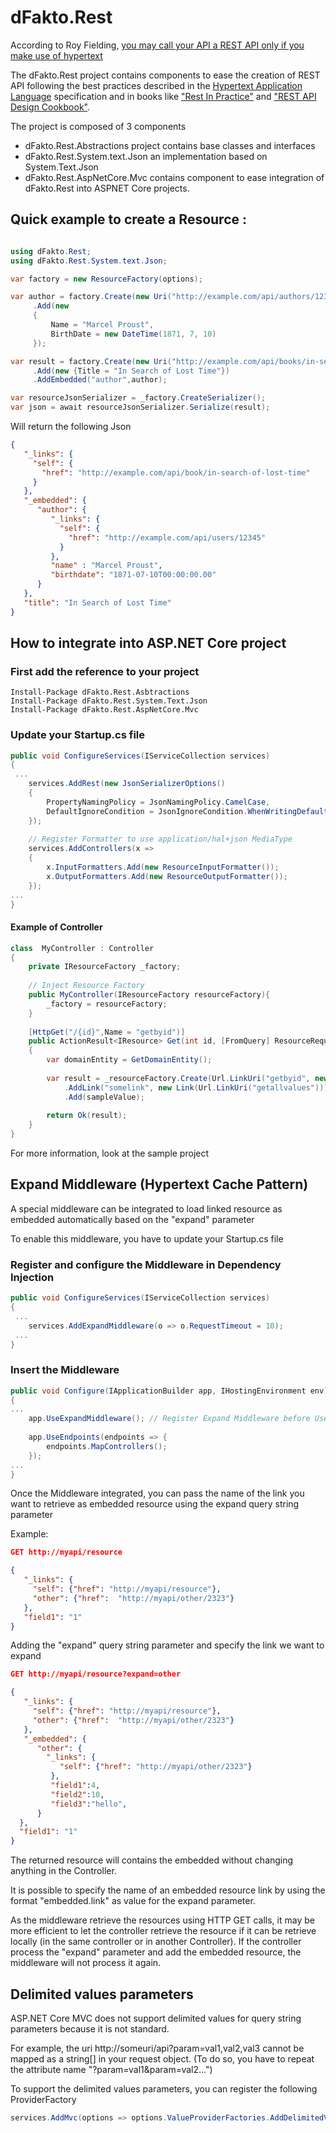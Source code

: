 # dFakto.Rest

According to Roy Fielding, [you may call your API a REST API only if you make use of hypertext](https://roy.gbiv.com/untangled/2008/rest-apis-must-be-hypertext-driven)

The dFakto.Rest project contains components to ease the creation of REST API following the best practices described in the 
[Hypertext Application Language](https://en.wikipedia.org/wiki/Hypertext_Application_Language) specification and in books like ["Rest In Practice"](https://www.amazon.com/gp/product/0596805829?ie=UTF8&tag=martinfowlerc-20&linkCode=as2&camp=1789&creative=9325&creativeASIN=0596805829) 
and ["REST API Design Cookbook"](https://www.amazon.com/REST-Design-Rulebook-Mark-Masse/dp/1449310508/).

The project is composed of 3 components
* dFakto.Rest.Abstractions project contains base classes and interfaces
* dFakto.Rest.System.text.Json an implementation based on System.Text.Json
* dFakto.Rest.AspNetCore.Mvc contains component to ease integration of dFakto.Rest into ASPNET Core projects.

## Quick example to create a Resource :

```c#

using dFakto.Rest;
using dFakto.Rest.System.text.Json;

var factory = new ResourceFactory(options);

var author = factory.Create(new Uri("http://example.com/api/authors/12345"))
     .Add(new
     {
         Name = "Marcel Proust",
         BirthDate = new DateTime(1871, 7, 10)
     });

var result = factory.Create(new Uri("http://example.com/api/books/in-search-of-lost-time"))
     .Add(new {Title = "In Search of Lost Time"})
     .AddEmbedded("author",author);

var resourceJsonSerializer = _factory.CreateSerializer();
var json = await resourceJsonSerializer.Serialize(result);
```
Will return the following Json
```json
{
   "_links": {
     "self": {
       "href": "http://example.com/api/book/in-search-of-lost-time"
     }
   },
   "_embedded": {
      "author": {
         "_links": {
           "self": {
             "href": "http://example.com/api/users/12345"
           }
         },
         "name" : "Marcel Proust",
         "birthdate": "1871-07-10T00:00:00.00"
      }
   },
   "title": "In Search of Lost Time"
}
```

## How to integrate into ASP.NET Core project


### First add the reference to your project
```
Install-Package dFakto.Rest.Asbtractions
Install-Package dFakto.Rest.System.Text.Json
Install-Package dFakto.Rest.AspNetCore.Mvc
```

### Update your Startup.cs file

```c#
public void ConfigureServices(IServiceCollection services)
{
 ...
    services.AddRest(new JsonSerializerOptions()
    {
        PropertyNamingPolicy = JsonNamingPolicy.CamelCase,
        DefaultIgnoreCondition = JsonIgnoreCondition.WhenWritingDefault
    });
    
    // Register Formatter to use application/hal+json MediaType
    services.AddControllers(x =>
    {
        x.InputFormatters.Add(new ResourceInputFormatter());
        x.OutputFormatters.Add(new ResourceOutputFormatter());
    });
...
}
```

#### Example of Controller

```c#
class  MyController : Controller
{
    private IResourceFactory _factory;
    
    // Inject Resource Factory 
    public MyController(IResourceFactory resourceFactory){
        _factory = resourceFactory;
    }
    
    [HttpGet("/{id}",Name = "getbyid")]
    public ActionResult<IResource> Get(int id, [FromQuery] ResourceRequest request)
    {
        var domainEntity = GetDomainEntity();
        
        var result = _resourceFactory.Create(Url.LinkUri("getbyid", new {id = sampleValue.Id}))
            .AddLink("somelink", new Link(Url.LinkUri("getallvalues")))
            .Add(sampleValue);
         
        return Ok(result);
    }
}
```
For more information, look at the sample project

## Expand Middleware (Hypertext Cache Pattern)
A special middleware can be integrated to load linked resource as embedded automatically based on the "expand" parameter

To enable this middleware, you have to update your Startup.cs file

### Register and configure the Middleware in Dependency Injection
```c#
public void ConfigureServices(IServiceCollection services)
{
 ...
    services.AddExpandMiddleware(o => o.RequestTimeout = 10);
 ...
}
```
### Insert the Middleware
```c#
public void Configure(IApplicationBuilder app, IHostingEnvironment env)
{
...
    app.UseExpandMiddleware(); // Register Expand Middleware before UseMvc() call.
    
    app.UseEndpoints(endpoints => {
        endpoints.MapControllers();
    });
...
}

```

Once the Middleware integrated, you can pass the name of the link you want to retrieve
as embedded resource using the expand query string parameter

Example: 

```json
GET http://myapi/resource

{
   "_links": {
     "self": {"href": "http://myapi/resource"},
     "other": {"href":  "http://myapi/other/2323"}
   },
   "field1": "1"
}
```
Adding the "expand" query string parameter and specify the link we want to expand
```json
GET http://myapi/resource?expand=other

{
   "_links": {
     "self": {"href": "http://myapi/resource"},
     "other": {"href":  "http://myapi/other/2323"}
   },
   "_embedded": {
      "other": {
        "_links": {
           "self": {"href": "http://myapi/other/2323"}
         },
         "field1":4,
         "field2":10,
         "field3":"hello",
      }
  },
  "field1": "1"
}
```
The returned resource will contains the embedded without changing anything in the Controller.

It is possible to specify the name of an embedded resource link by using the format "embedded.link" as value for the expand parameter.

As the middleware retrieve the resources using HTTP GET calls, it may be more efficient to let the controller
retrieve the resource if it can be retrieve locally (in the same controller or in another Controller). If the controller process the "expand" parameter
and add the embedded resource, the middleware will not process it again.

## Delimited values parameters
ASP.NET Core MVC does not support delimited values for query string parameters because it is not standard.

For example, the uri http://someuri/api?param=val1,val2,val3 cannot be mapped as a string[] in your request object.
(To do so, you have to repeat the attribute name "?param=val1&param=val2...")

To support the delimited values parameters, you can register the following ProviderFactory

```c#
services.AddMvc(options => options.ValueProviderFactories.AddDelimitedValueProviderFactory(','))
```
